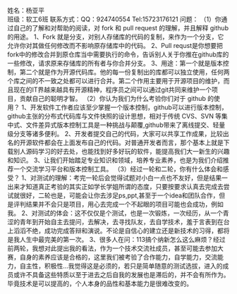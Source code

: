 姓名：杨亚平  
班级：软工6班
联系方式：QQ：924740554       Tel:15723176121
问题：
（1）你通过自己的了解和对帮助的阅读，对 fork 和 pull request 的理解，并且解释 github 的用途。 
     1、Fork 就是分支，对别人存储库的代码的复制，来作为一个分支，它允许你对其做任何修改而不影响原存储库中的代码。
     2、Pull requst是你想要把fork中的修改合并到原仓库当中需要执行的命令，告诉别人关于你推在github库的一些修改，请求原来存储库的所有者与你合并分支。
     3、用途：第一个就是版本控制，第二个就是作为开源代码库。他的每一份复制出的库都可以独立使用，任何两个库之间的不一致之处都可以进行合并。第二个作用主要用于开源项目的维护，而且现在的IT界越来越具有开源精神，程序员之间可以通过git共同来维护一个项目，贡献自己的聪明才智。
（2）你认为我们为什么考验你们对于 github 的使用？ 
     1、开发软件工作者应该至少掌握一个版本控制，github可以进行版本控制，github主张的分布式代码库与文件快照的设计思想，相对于传统 CVS、SVN 等集中式、文件差异式版本控制工具是一种挑战与颠覆,github带来了离线提交、轻量级分支等诸多便利。
     2、开发者提交自己的代码，大家可以共享工作成果，比较出名的开源软件都会在上面发布自己的代码。对普通开发者而言，那个基本上就是下载别人源码学习的好去处，也能找到好多好玩的软件，能提高我们大一新生的兴趣和知识。
     3、让我们开始踏足专业知识和领域，培养专业素养，也是为我们介绍推荐一个交流学习平台和版本控制工具。
（3）经过一轮和二轮，你有什么体会和感受？
     1、对测试的理解：考完一轮后会觉得试题对小白一点也不友好，但是结果一出来才知道真正考验的其实正如学长学姐所谓的态度，只要按要求认真去完成去尝试就很好，二轮也是，可能会让你去涉足ps,ppt,甚至于一个idea和团队合作，但是评判结果并不会只是项目，用心去完成一个不起眼的项目可能也会成功，例如我。
     2、对测试的体会：这不仅仅是个测试，也是一次锻炼，一次经历，从一个青涩的青年到开始自主去提问，去解决，去寻找队友，去自学技术，羞于言表到在台上滔滔不绝，成功完成答辩和演说。不论是自信心的建立还是新技术的习得，都将是我人生中最完美的第一次。
     3、很多人在问：113搞个纳新怎么这么麻烦？经过前两轮，我想对此提出我的看法，作为一个技术交流社成员，甚至可能去参加大赛，自身的素养应该是合格的，这里我们被考验了合作能力，自学能力，交流能力，自主性，积极性...我觉得这是必须的，若只是简单随意的测试选拔，进入的成员或许不具备这些特质以至于进去之后自我的发展也是滞后的，并不会有所作为。毕竟技术是可以提高的，个人本身的品性和基本能力是很难改变的。
